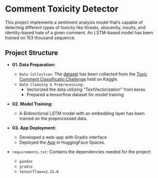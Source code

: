 # Comment Toxicity Detector

This project implements a sentiment analysis  model that’s capable of detecting different types of toxicity like threats, obscenity, insults, and identity-based hate of a given comment. An LSTM-based model has been trained on 153 thousand sequence.

## Project Structure

- __01. Data Preparation:__
  * `Data Collection`: The [dataset](https://www.kaggle.com/datasets/julian3833/jigsaw-toxic-comment-classification-challenge) has been collected from the [Toxic Comment Classificatio Challenge](https://www.kaggle.com/c/jigsaw-toxic-comment-classification-challenge) held on Kaggle.
  * `Data Cleaning & Preprocessing`: 
    - Vectorized the  data utilizing "TextVectorization" from keras
    - Prepared a tensorflow dataset for model training
  
- __02. Model Training:__
  * A Bidirectional LSTM model with an embedding layer has been trained on the preprocessed data.
  
- __03. App Deployment:__
  * Developed a web-app with Gradio interface
  * Deployed the [App](https://huggingface.co/spaces/mazed/Comment_Toxicity_Detector) in HuggingFace Spaces.

- `requirements.txt`: Contains the dependencies needed for the project:
  - `pandas`
  - `gradio`
  - `tensorflow==2.15.0`


